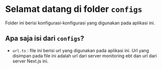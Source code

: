 # Selamat datang di folder `configs`

Folder ini berisi konfigurasi-konfigurasi yang digunakan pada aplikasi ini.

## Apa saja isi dari `configs`?
- `url.ts` : file ini berisi url yang digunakan pada aplikasi ini. Url yang disimpan pada file ini adalah url dari server monitoring ebt dan url dari server Next.js ini.